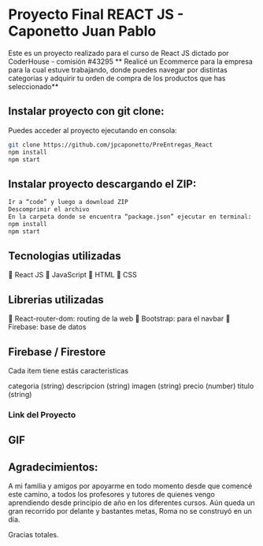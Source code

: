 # Proyecto Final REACT JS - Caponetto Juan Pablo

Este es un proyecto realizado para el curso de React JS dictado por CoderHouse - comisión #43295
** Realicé un Ecommerce para la empresa para la cual estuve trabajando, donde puedes navegar por distintas categorias y adquirir tu orden de compra de los productos que has seleccionado**

## Instalar proyecto con git clone:

Puedes acceder al proyecto ejecutando en consola:

```sh
git clone https://github.com/jpcaponetto/PreEntregas_React
npm install
npm start

```

## Instalar proyecto descargando el ZIP:

```sh
Ir a “code” y luego a download ZIP
Descomprimir el archivo
En la carpeta donde se encuentra “package.json” ejecutar en terminal:
npm install
npm start
```

## Tecnologias utilizadas

🔧 React JS
🔧 JavaScript
🔧 HTML
🔧 CSS

## Librerias utilizadas

🔧 React-router-dom: routing de la web
🔧 Bootstrap: para el navbar
🔧 Firebase: base de datos

## Firebase / Firestore

Cada item tiene estás caracteristicas

categoria (string)
descripcion (string)
imagen (string)
precio (number)
titulo (string)

### Link del Proyecto

## GIF

## Agradecimientos:

A mi familia y amigos por apoyarme en todo momento desde que comencé este camino, a todos los profesores y tutores de quienes vengo aprendiendo desde principio de año en los diferentes cursos.
Aún queda un gran recorrido por delante y bastantes metas, Roma no se construyó en un día.

Gracias totales.

